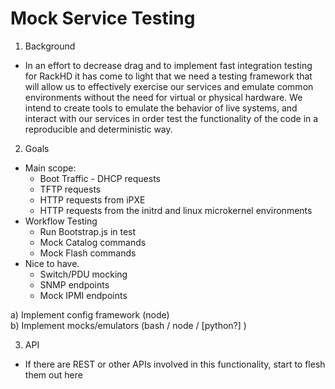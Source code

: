 # Mock Service Testing

1. Background
  * In an effort to decrease drag and to implement fast integration testing for RackHD it has come to light that we need a testing framework that will allow us to effectively exercise our services and emulate common environments without the need for virtual or physical hardware. We intend to create tools to emulate the behavior of live systems, and interact with our services in order test the functionality of the code in a reproducible and deterministic way. 
  
2. Goals
  * Main scope:
    * Boot Traffic - DHCP requests
    * TFTP requests
    * HTTP requests from iPXE
    * HTTP requests from the initrd and linux microkernel environments
  * Workflow Testing
    * Run Bootstrap.js in test
    * Mock Catalog commands
    * Mock Flash commands
  * Nice to have.
    * Switch/PDU mocking
    * SNMP endpoints
    * Mock IPMI endpoints  

  a) Implement config framework (node)  
  b) Implement mocks/emulators (bash / node / [python?] )  
  
3. API
  * If there are REST or other APIs involved in this functionality, start to flesh them out here
  
  
